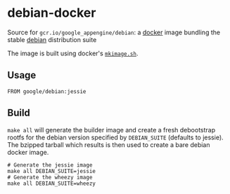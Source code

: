 debian-docker
=============

Source for `gcr.io/google_appengine/debian`:
a [docker](https://docker.io) image bundling the stable [debian](https://www.debian.org) distribution suite

The image is built using docker's [`mkimage.sh`](https://github.com/docker/docker/blob/master/contrib/mkimage.sh).

## Usage

```
FROM google/debian:jessie
```


## Build

`make all` will generate the builder image and create a fresh debootstrap rootfs
for the debian version specified by `DEBIAN_SUITE` (defaults to jessie). The
bzipped tarball which results is then used to create a bare debian docker image.

```
# Generate the jessie image
make all DEBIAN_SUITE=jessie
# Generate the wheezy image
make all DEBIAN_SUITE=wheezy
```
